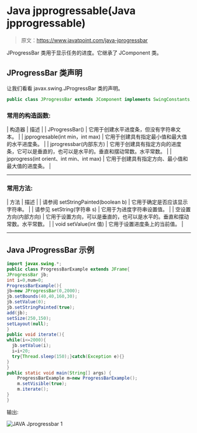 # Java jpprogressable(Java jpprogressable)

> 原文：<https://www.javatpoint.com/java-jprogressbar>

JProgressBar 类用于显示任务的进度。它继承了 JComponent 类。

## JProgressBar 类声明

让我们看看 javax.swing.JProgressBar 类的声明。

```java
public class JProgressBar extends JComponent implements SwingConstants, Accessible

```

### 常用的构造函数:

| 构造器 | 描述 |
| JProgressBar() | 它用于创建水平进度条，但没有字符串文本。 |
| jpprogresable(int min，int max) | 它用于创建具有指定最小值和最大值的水平进度条。 |
| jprogressbar(内部东方) | 它用于创建具有指定方向的进度条，它可以是垂直的，也可以是水平的。垂直和摆动常数。水平常数。 |
| jpprogress(int orient、int min、int max) | 它用于创建具有指定方向、最小值和最大值的进度条。 |

* * *

### 常用方法:

| 方法 | 描述 |
| 请参阅 setStringPainted(boolean b) | 它用于确定是否应该显示字符串。 |
| 请参见 setString(字符串 s) | 它用于为进度字符串设置值。 |
| 空设置方向(内部方向) | 它用于设置方向，可以是垂直的，也可以是水平的。垂直和摆动常数。水平常数。 |
| void setValue(int 值) | 它用于设置进度条上的当前值。 |

* * *

## Java JProgressBar 示例

```java
import javax.swing.*;  
public class ProgressBarExample extends JFrame{  
JProgressBar jb;  
int i=0,num=0;   
ProgressBarExample(){  
jb=new JProgressBar(0,2000);  
jb.setBounds(40,40,160,30);       
jb.setValue(0);  
jb.setStringPainted(true);  
add(jb);  
setSize(250,150);  
setLayout(null);  
}  
public void iterate(){  
while(i<=2000){  
  jb.setValue(i);  
  i=i+20;  
  try{Thread.sleep(150);}catch(Exception e){}  
}  
}  
public static void main(String[] args) {  
    ProgressBarExample m=new ProgressBarExample();  
    m.setVisible(true);  
    m.iterate();  
}  
}  

```

输出:

![JAVA Jprogressbar 1](../img/4aa4c8c568882d23ee731f96f1260598.png)